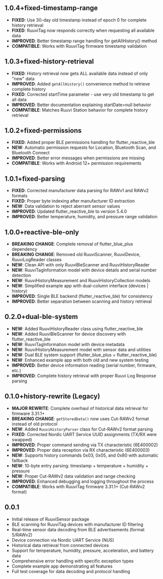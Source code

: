 ## 1.0.4+fixed-timestamp-range

* **FIXED**: Use 30-day old timestamp instead of epoch 0 for complete history retrieval
* **FIXED**: RuuviTag now responds correctly when requesting all available data
* **IMPROVED**: Better timestamp range handling for getAllHistory() method
* **COMPATIBLE**: Works with RuuviTag firmware timestamp validation

## 1.0.3+fixed-history-retrieval

* **FIXED**: History retrieval now gets ALL available data instead of only "new" data
* **IMPROVED**: Added `getAllHistory()` convenience method to retrieve complete history
* **FIXED**: Corrected startTime parameter - use very old timestamp to get all data
* **IMPROVED**: Better documentation explaining startDate=null behavior
* **COMPATIBLE**: Matches Ruuvi Station behavior for complete history retrieval

## 1.0.2+fixed-permissions

* **FIXED**: Added proper BLE permissions handling for flutter_reactive_ble
* **NEW**: Automatic permission requests for Location, Bluetooth Scan, and Bluetooth Connect
* **IMPROVED**: Better error messages when permissions are missing
* **COMPATIBLE**: Works with Android 12+ permission requirements

## 1.0.1+fixed-parsing

* **FIXED**: Corrected manufacturer data parsing for RAWv1 and RAWv2 formats
* **FIXED**: Proper byte indexing after manufacturer ID extraction
* **NEW**: Data validation to reject aberrant sensor values
* **IMPROVED**: Updated flutter_reactive_ble to version 5.4.0
* **IMPROVED**: Better temperature, humidity, and pressure range validation

## 1.0.0+reactive-ble-only

* **BREAKING CHANGE**: Complete removal of flutter_blue_plus dependency
* **BREAKING CHANGE**: Removed old RuuviScanner, RuuviDevice, RuuviLogReader classes
* **NEW**: Clean API with only RuuviBleScanner and RuuviHistoryReader
* **NEW**: RuuviTagInformation model with device details and serial number detection
* **NEW**: RuuviHistoryMeasurement and RuuviHistoryCollection models
* **NEW**: Simplified example app with dual-column interface (devices | history)
* **IMPROVED**: Single BLE backend (flutter_reactive_ble) for consistency
* **IMPROVED**: Better separation between scanning and history retrieval

## 0.2.0+dual-ble-system

* **NEW**: Added RuuviHistoryReader class using flutter_reactive_ble
* **NEW**: Added RuuviBleScanner for device discovery with flutter_reactive_ble
* **NEW**: RuuviTagInformation model with device metadata
* **NEW**: RuuviHistoryMeasurement model with sensor data and utilities
* **NEW**: Dual BLE system support (flutter_blue_plus + flutter_reactive_ble)
* **NEW**: Enhanced example app with both old and new system testing
* **IMPROVED**: Better device information reading (serial number, firmware, etc.)
* **IMPROVED**: Complete history retrieval with proper Ruuvi Log Response parsing

## 0.1.0+history-rewrite (Legacy)

* **MAJOR REWRITE**: Complete overhaul of historical data retrieval for firmware 3.31.1+
* **BREAKING CHANGE**: `getStoredData()` now uses Cut-RAWv2 format instead of old protocol
* **NEW**: Added `RuuviHistoryParser` class for Cut-RAWv2 format parsing
* **FIXED**: Corrected Nordic UART Service UUID assignments (TX/RX were swapped)
* **IMPROVED**: Proper command sending via TX characteristic (6E400002)
* **IMPROVED**: Proper data reception via RX characteristic (6E400003)
* **NEW**: Supports history commands 0x03, 0x05, and 0x80 with automatic fallback
* **NEW**: 10-byte entry parsing: timestamp + temperature + humidity + pressure
* **NEW**: Proper Cut-RAWv2 data validation and range checking
* **IMPROVED**: Enhanced debugging and logging throughout the process
* **COMPATIBLE**: Works with RuuviTag firmware 3.31.1+ (Cut-RAWv2 format)

## 0.0.1

* Initial release of RuuviSensor package
* BLE scanning for RuuviTag devices with manufacturer ID filtering
* Real-time sensor data decoding from BLE advertisements (format 5/RAWv2)
* Device connection via Nordic UART Service (NUS)
* Historical data retrieval from connected devices
* Support for temperature, humidity, pressure, acceleration, and battery data
* Comprehensive error handling with specific exception types
* Complete example app demonstrating all features
* Full test coverage for data decoding and protocol handling
